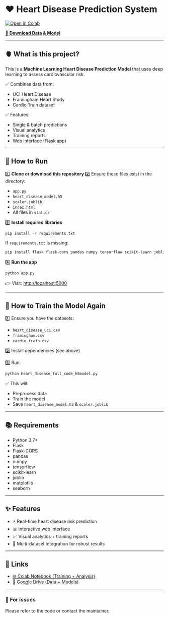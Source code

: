 # ❤️ **Heart Disease Prediction System**

[![Open in Colab](https://colab.research.google.com/assets/colab-badge.svg)](https://colab.research.google.com/drive/1snzfRGRjCBCQvUzmHqDIQCcqA-BAxSSq?usp=sharing)

[📁 **Download Data & Model**](https://drive.google.com/drive/folders/1t85LaIVS4cl4833Zk239bP2Xty6_IUUw?usp=drive_link)

---

## 🫀 **What is this project?**

This is a **Machine Learning Heart Disease Prediction Model** that uses deep learning to assess cardiovascular risk.

✅ Combines data from:

* UCI Heart Disease
* Framingham Heart Study
* Cardio Train dataset

✅ Features:

* Single & batch predictions
* Visual analytics
* Training reports
* Web interface (Flask app)

---

## 🚀 **How to Run**

1️⃣ **Clone or download this repository**
2️⃣ Ensure these files exist in the directory:

* `app.py`
* `heart_disease_model.h5`
* `scaler.joblib`
* `index.html`
* All files in `static/`

3️⃣ **Install required libraries**

```bash
pip install -r requirements.txt
```

If `requirements.txt` is missing:

```bash
pip install flask flask-cors pandas numpy tensorflow scikit-learn joblib matplotlib seaborn
```

4️⃣ **Run the app**

```bash
python app.py
```

👉 Visit: [http://localhost:5000](http://localhost:5000)

---

## 🔁 **How to Train the Model Again**

1️⃣ Ensure you have the datasets:

* `heart_disease_uci.csv`
* `framingham.csv`
* `cardio_train.csv`

2️⃣ Install dependencies (see above)

3️⃣ Run:

```bash
python heart_disease_full_code_h5model.py
```

✅ This will:

* Preprocess data
* Train the model
* Save `heart_disease_model.h5` & `scaler.joblib`

---

## 📚 **Requirements**

* Python 3.7+
* Flask
* Flask-CORS
* pandas
* numpy
* tensorflow
* scikit-learn
* joblib
* matplotlib
* seaborn

---

## ✨ **Features**

* ⚡ Real-time heart disease risk prediction
* 📊 Interactive web interface
* 📈 Visual analytics + training reports
* 🔀 Multi-dataset integration for robust results

---

## 🔗 **Links**

* [🌐 Colab Notebook (Training + Analysis)](https://colab.research.google.com/drive/1snzfRGRjCBCQvUzmHqDIQCcqA-BAxSSq?usp=sharing)
* [📁 Google Drive (Data + Models)](https://drive.google.com/drive/folders/1t85LaIVS4cl4833Zk239bP2Xty6_IUUw?usp=drive_link)

---

### 💬 **For issues**

Please refer to the code or contact the maintainer.

